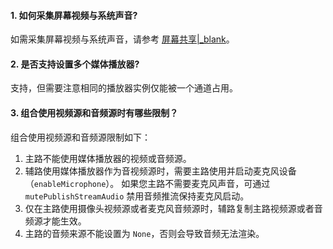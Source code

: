 #### 1. **如何采集屏幕视频与系统声音?**

如需采集屏幕视频与系统声音，请参考 [屏幕共享\|_blank](!ExpressVideoSDK-Other_Functions/Share_Screen)。

#### 2. **是否支持设置多个媒体播放器?**

支持，但需要注意相同的播放器实例仅能被一个通道占用。

#### 3. **组合使用视频源和音频源时有哪些限制？**

组合使用视频源和音频源限制如下：
1. 主路不能使用媒体播放器的视频或音频源。
2. 辅路使用媒体播放器作为音视频源时，需要主路使用并启动麦克风设备（`enableMicrophone`）。
如果您主路不需要麦克风声音，可通过 `mutePublishStreamAudio` 禁用音频推流保持麦克风启动。
3. 仅在主路使用摄像头视频源或者麦克风音频源时，辅路复制主路视频源或者音频源才能生效。
4. 主路的音频来源不能设置为 `None`，否则会导致音频无法渲染。





























